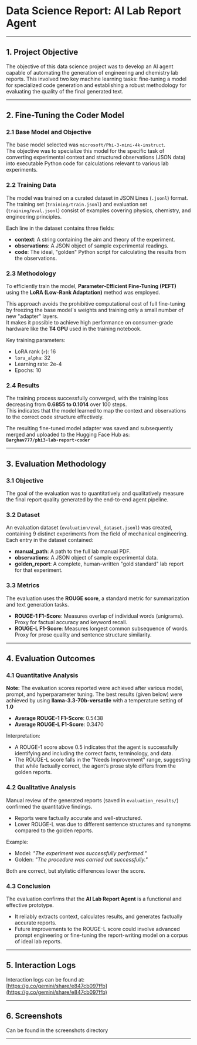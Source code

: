 # Data Science Report: AI Lab Report Agent
---

## 1. Project Objective

The objective of this data science project was to develop an AI agent capable of automating the generation of engineering and chemistry lab reports. This involved two key machine learning tasks: fine-tuning a model for specialized code generation and establishing a robust methodology for evaluating the quality of the final generated text.

---

## 2. Fine-Tuning the Coder Model

### 2.1 Base Model and Objective

The base model selected was `microsoft/Phi-3-mini-4k-instruct`.  
The objective was to specialize this model for the specific task of converting experimental context and structured observations (JSON data) into executable Python code for calculations relevant to various lab experiments.

### 2.2 Training Data

The model was trained on a curated dataset in JSON Lines (`.jsonl`) format.  
The training set (`training/train.jsonl`) and evaluation set (`training/eval.jsonl`) consist of examples covering physics, chemistry, and engineering principles.  

Each line in the dataset contains three fields:

- **context**: A string containing the aim and theory of the experiment.  
- **observations**: A JSON object of sample experimental readings.  
- **code**: The ideal, "golden" Python script for calculating the results from the observations.  

### 2.3 Methodology

To efficiently train the model, **Parameter-Efficient Fine-Tuning (PEFT)** using the **LoRA (Low-Rank Adaptation)** method was employed.  

This approach avoids the prohibitive computational cost of full fine-tuning by freezing the base model's weights and training only a small number of new "adapter" layers.  
It makes it possible to achieve high performance on consumer-grade hardware like the **T4 GPU** used in the training notebook.

Key training parameters:

- LoRA rank (`r`): 16  
- `lora_alpha`: 32  
- Learning rate: 2e-4  
- Epochs: 10  

### 2.4 Results

The training process successfully converged, with the training loss decreasing from **0.6855 to 0.1014** over 100 steps.  
This indicates that the model learned to map the context and observations to the correct code structure effectively.  

The resulting fine-tuned model adapter was saved and subsequently merged and uploaded to the Hugging Face Hub as:  
**`Barghav777/phi3-lab-report-coder`**

---

## 3. Evaluation Methodology

### 3.1 Objective

The goal of the evaluation was to quantitatively and qualitatively measure the final report quality generated by the end-to-end agent pipeline.

### 3.2 Dataset

An evaluation dataset (`evaluation/eval_dataset.jsonl`) was created, containing 9 distinct experiments from the field of mechanical engineering.  
Each entry in the dataset contained:

- **manual_path**: A path to the full lab manual PDF.  
- **observations**: A JSON object of sample experimental data.  
- **golden_report**: A complete, human-written "gold standard" lab report for that experiment.  

### 3.3 Metrics

The evaluation uses the **ROUGE score**, a standard metric for summarization and text generation tasks.

- **ROUGE-1 F1-Score**: Measures overlap of individual words (unigrams). Proxy for factual accuracy and keyword recall.  
- **ROUGE-L F1-Score**: Measures longest common subsequence of words. Proxy for prose quality and sentence structure similarity.  

---

## 4. Evaluation Outcomes

### 4.1 Quantitative Analysis

**Note:** The evaluation scores reported were achieved after various model, prompt, and hyperparameter tuning. The best results (given below) were achieved by using **llama-3.3-70b-versatile** with a temperature setting of **1.0**

- **Average ROUGE-1 F1-Score**: 0.5438  
- **Average ROUGE-L F1-Score**: 0.3470  

Interpretation:  
- A ROUGE-1 score above 0.5 indicates that the agent is successfully identifying and including the correct facts, terminology, and data.  
- The ROUGE-L score falls in the "Needs Improvement" range, suggesting that while factually correct, the agent’s prose style differs from the golden reports.  

### 4.2 Qualitative Analysis

Manual review of the generated reports (saved in `evaluation_results/`) confirmed the quantitative findings.  

- Reports were factually accurate and well-structured.  
- Lower ROUGE-L was due to different sentence structures and synonyms compared to the golden reports.  

Example:  
- Model: *"The experiment was successfully performed."*  
- Golden: *"The procedure was carried out successfully."*  

Both are correct, but stylistic differences lower the score.

### 4.3 Conclusion

The evaluation confirms that the **AI Lab Report Agent** is a functional and effective prototype.  

- It reliably extracts context, calculates results, and generates factually accurate reports.  
- Future improvements to the ROUGE-L score could involve advanced prompt engineering or fine-tuning the report-writing model on a corpus of ideal lab reports.  

---

## 5. Interaction Logs

Interaction logs can be found at:  
[https://g.co/gemini/share/e847cb097ffb](https://g.co/gemini/share/e847cb097ffb)

---

## 6. Screenshots

Can be found in the screenshots directory

---
